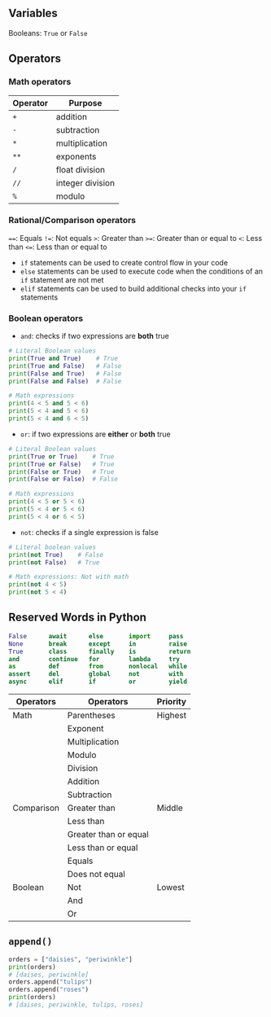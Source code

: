 ## Variables

Booleans: `True` or `False`

## Operators
### Math operators
Operator | Purpose
-|-
`+` | addition
`-` | subtraction
`*` | multiplication
`**` | exponents
`/` | float division
`//` | integer division
`%` | modulo

### Rational/Comparison operators

`==`: Equals
`!=`: Not equals
`>`: Greater than 
`>=`: Greater than or equal to
`<`: Less than
`<=`: Less than or equal to
- `if` statements can be used to create control flow in your code
- `else` statements can be used to execute code when the conditions of an `if` statement are not met
- `elif` statements can be used to build additional checks into your `if` statements

### Boolean operators

- `and`: checks if two expressions are **both** true

```py
# Literal Boolean values
print(True and True)    # True
print(True and False)   # False
print(False and True)   # False
print(False and False)  # False

# Math expressions
print(4 < 5 and 5 < 6)
print(5 < 4 and 5 < 6)
print(5 < 4 and 6 < 5)
```

- `or`:  if two expressions are **either** or **both** true

```py
# Literal Boolean values
print(True or True)    # True
print(True or False)   # True
print(False or True)   # True
print(False or False)  # False

# Math expressions
print(4 < 5 or 5 < 6)
print(5 < 4 or 5 < 6)
print(5 < 4 or 6 < 5)
```

- `not`: checks if a single expression is false

```py
# Literal boolean values
print(not True)    # False
print(not False)   # True

# Math expressions: Not with math
print(not 4 < 5)
print(not 5 < 4)
```

## Reserved Words in Python
```py
False      await      else       import     pass
None       break      except     in         raise
True       class      finally    is         return
and        continue   for        lambda     try
as         def        from       nonlocal   while
assert     del        global     not        with
async      elif       if         or         yield
```
  
| Operators | Operators | Priority |
|-|-|-|
| Math | Parentheses | Highest |
|| Exponent ||
|| Multiplication ||
|| Modulo ||
|| Division ||
|| Addition ||
|| Subtraction ||
| Comparison | Greater than | Middle |
|| Less than ||
|| Greater than or equal ||
|| Less than or equal ||
|| Equals ||
|| Does not equal ||
| Boolean | Not | Lowest |
|| And ||
|| Or ||

## `append()`

```py
orders = ["daisies", "periwinkle"]
print(orders)
# [daises, periwinkle]
orders.append("tulips")
orders.append("roses")
print(orders)
# [daises, periwinkle, tulips, roses]
```
